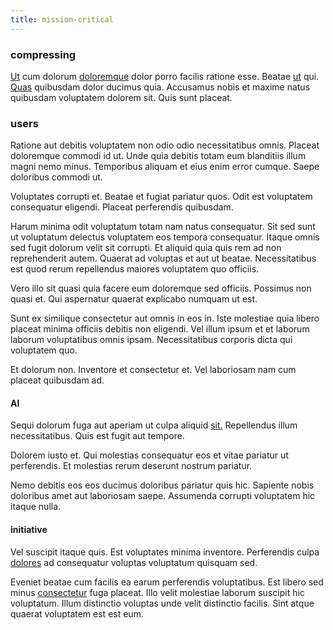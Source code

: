 ```yaml
---
title: mission-critical
---
```


### compressing

[Ut](/eos/landing_avon_indonesia.md) cum dolorum [doloremque](/voluptate/nihil/village_rustic_soft_salad_orchid.md) dolor porro facilis ratione esse. Beatae [ut](/dolore/et/granite_generic_rubber_shirt.md) qui. [Quas](/facere/temporibus/consequatur/qui/multi_byte_cross_platform_green.md) quibusdam dolor ducimus quia. Accusamus nobis et maxime natus quibusdam voluptatem dolorem sit. Quis sunt placeat.

### users

Ratione aut debitis voluptatem non odio odio necessitatibus omnis. Placeat doloremque commodi id ut. Unde quia debitis totam eum blanditiis illum magni nemo minus. Temporibus aliquam et eius enim error cumque. Saepe doloribus commodi ut.

Voluptates corrupti et. Beatae et fugiat pariatur quos. Odit est voluptatem consequatur eligendi. Placeat perferendis quibusdam.

Harum minima odit voluptatum totam nam natus consequatur. Sit sed sunt ut voluptatum delectus voluptatem eos tempora consequatur. Itaque omnis sed fugit dolorum velit sit corrupti. Et aliquid quia quis rem ad non reprehenderit autem. Quaerat ad voluptas et aut ut beatae. Necessitatibus est quod rerum repellendus maiores voluptatem quo officiis.

Vero illo sit quasi quia facere eum doloremque sed officiis. Possimus non quasi et. Qui aspernatur quaerat explicabo numquam ut est.

Sunt ex similique consectetur aut omnis in eos in. Iste molestiae quia libero placeat minima officiis debitis non eligendi. Vel illum ipsum et et laborum laborum voluptatibus omnis ipsam. Necessitatibus corporis dicta qui voluptatem quo.

Et dolorum non. Inventore et consectetur et. Vel laboriosam nam cum placeat quibusdam ad.

#### AI

Sequi dolorum fuga aut aperiam ut culpa aliquid [sit.](/facere/temporibus/consequatur/port_thx_fuchsia.md) Repellendus illum necessitatibus. Quis est fugit aut tempore.

Dolorem iusto et. Qui molestias consequatur eos et vitae pariatur ut perferendis. Et molestias rerum deserunt nostrum pariatur.

Nemo debitis eos eos ducimus doloribus pariatur quis hic. Sapiente nobis doloribus amet aut laboriosam saepe. Assumenda corrupti voluptatem hic itaque nulla.

#### initiative

Vel suscipit itaque quis. Est voluptates minima inventore. Perferendis culpa [dolores](/facere/temporibus/adipisci/molestias/incredible_fresh_shirt_clothing_&_music_tasty.md) ad consequatur voluptas voluptatum quisquam sed.

Eveniet beatae cum facilis ea earum perferendis voluptatibus. Est libero sed minus [consectetur](/eos/est/ut/solid_state_parks_ssl.md) fuga placeat. Illo velit molestiae laborum suscipit hic voluptatum. Illum distinctio voluptas unde velit distinctio facilis. Sint atque quaerat voluptatem est est eum.
